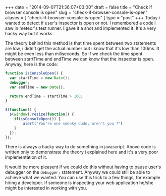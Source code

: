 +++
date = "2014-09-07T21:36:07+03:00"
draft = false
title = "Check if browser console is open"
slug = "check-if-browser-console-is-open"
aliases = [
	"check-if-browser-console-is-open"
]
type = "post"
+++
Today i wanted to detect if user's inspector is open or not. I remembered a code i saw in meteor's test runner. I gave it a shot and implemented it. It's a very hacky way but it works.

The theory behind this method is that time spent between two statements are low, i didn't get the actual number but i know that it's low than 100ms. It might be even less than miliseconds. So if we check the time spent between startTime and endTime we can know that the inspecter is open. Anyway, here is the code:

```js
function isConsoleOpen() {
  var startTime = new Date();
  debugger;
  var endTime = new Date();

  return endTime - startTime > 100;
}

$(function() {
  $(window).resize(function() {
    if(isConsoleOpen()) {
        alert("You're one sneaky dude, aren't you ?")
    }
  });
});
```

There is always a hacky way to do something in javascript. Above code is written only to demonstrate the theory i explained here and it's a very poor implementation of it.

It would be more pleasent if we could do this without having to pause user's debugger on the `debugger;` statement. Anyway we could still be able to achieve what we wanted. You can use this trick to a few things, for example hiring a developer. If someone is inspecting your web application he/she might be interested in working with you.

